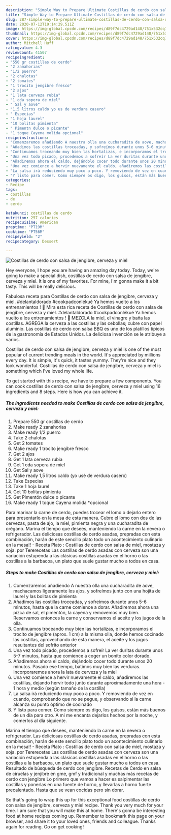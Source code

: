 ```yaml
---
description: "Simple Way to Prepare Ultimate Costillas de cerdo con salsa de jengibre, cerveza y miel"
title: "Simple Way to Prepare Ultimate Costillas de cerdo con salsa de jengibre, cerveza y miel"
slug: 287-simple-way-to-prepare-ultimate-costillas-de-cerdo-con-salsa-de-jengibre-cerveza-y-miel
date: 2020-07-12T19:14:29.511Z
image: https://img-global.cpcdn.com/recipes/d89f7dc4729ad148/751x532cq70/costillas-de-cerdo-con-salsa-de-jengibre-cerveza-y-miel-foto-principal.jpg
thumbnail: https://img-global.cpcdn.com/recipes/d89f7dc4729ad148/751x532cq70/costillas-de-cerdo-con-salsa-de-jengibre-cerveza-y-miel-foto-principal.jpg
cover: https://img-global.cpcdn.com/recipes/d89f7dc4729ad148/751x532cq70/costillas-de-cerdo-con-salsa-de-jengibre-cerveza-y-miel-foto-principal.jpg
author: Mitchell Huff
ratingvalue: 4.3
reviewcount: 41507
recipeingredient:
- "550 gr costillas de cerdo"
- "2 zanahorias"
- "1/2 puerro"
- "2 chalotas"
- "2 tomates"
- "1 trocito jengibre fresco"
- "2 ajos"
- "1 lata cerveza rubia"
- "1 cda sopera de miel"
- " Sal y aove"
- "1,5 litros caldo yo us de verdura casero"
- " Especias"
- "1 hoja laurel"
- "10 bolitas pimienta"
- " Pimentn dulce o picante"
- "1 toque Cayena molida opcional"
recipeinstructions:
- "Comenzaremos añadiendo A nuestra olla una cucharadita de aove, machacamos ligeramente los ajos, y sofreímos junto con una hojita de laurel y las bolitas de pimienta"
- "Añadimos las costillas troceadas, y sofreímos durante unos 5-6 minutos, hasta que la carne comience a dorar. Añadiremos ahora una pizca de sal, el pimentón, la cayena y removemos muy bien. Reservamos entonces la carne y conservamos el aceite y los jugos de la olla."
- "Continuamos troceando muy bien las hortalizas, e incorporamos el trocito de jengibre (aprox. 1 cm) a la misma olla, donde hemos cocinado las costillas, aprovechando de esta manera, el aceite y los jugos resultantes del sofrito anterior"
- "Una vez todo picado, procedemos a sofreír La ver duritas durante unos 5-7 minutos, hasta que comience a coger un bonito color dorado."
- "Añadiremos ahora el caldo, dejándolo cocer todo durante unos 20 minutos. Pasado ese tiempo, batimos muy bien las verduras. Incorporaremos ahora la lata de cerveza y la miel"
- "Una vez comience a hervir nuevamente el caldo, añadiremos las costillas, dejando hervir todo junto durante aproximadamente una hora - 1 hora y medio (según tamaño de la costilla)"
- "La salsa irá reduciendo muy poco a poco. Y removiendo de vez en cuando, comprobando que no se pegue, y observando si la carne alcanza su punto óptimo de cocinado"
- "Y listo para comer. Como siempre os digo, los guisos, están más buenos de un día para otro. A mi me encanta dejarlos hechos por la noche, y comerlos al día siguiente."
categories:
- Recipe
tags:
- costillas
- de
- cerdo

katakunci: costillas de cerdo 
nutrition: 257 calories
recipecuisine: American
preptime: "PT19M"
cooktime: "PT56M"
recipeyield: "2"
recipecategory: Dessert

---
```



![Costillas de cerdo con salsa de jengibre, cerveza y miel](https://img-global.cpcdn.com/recipes/d89f7dc4729ad148/751x532cq70/costillas-de-cerdo-con-salsa-de-jengibre-cerveza-y-miel-foto-principal.jpg)

Hey everyone, I hope you are having an amazing day today. Today, we're going to make a special dish, costillas de cerdo con salsa de jengibre, cerveza y miel. It is one of my favorites. For mine, I'm gonna make it a bit tasty. This will be really delicious.

Fabulosa receta para Costillas de cerdo con salsa de jengibre, cerveza y miel. #delantaldorado #cookpadconlékué Ya hemos vuelto a los entrenamientos ! 🦾 Mira esta rica receta de Costillas de cerdo con salsa de jengibre, cerveza y miel. #delantaldorado #cookpadconlékué Ya hemos vuelto a los entrenamientos ! 🦾 MEZCLA la miel, el vinagre y baña las costillas. AGREGA la cerveza a las costillas y las cebollas; cubre con papel aluminio. Las costillas de cerdo con salsa BBQ es uno de los platillos típicos de la gastronomía de Estados Unidos. La deliciosa invención se le atribuye a varios.

Costillas de cerdo con salsa de jengibre, cerveza y miel is one of the most popular of current trending meals in the world. It's appreciated by millions every day. It is simple, it's quick, it tastes yummy. They're nice and they look wonderful. Costillas de cerdo con salsa de jengibre, cerveza y miel is something which I've loved my whole life.


To get started with this recipe, we have to prepare a few components. You can cook costillas de cerdo con salsa de jengibre, cerveza y miel using 16 ingredients and 8 steps. Here is how you can achieve it.

<!--inarticleads1-->

##### The ingredients needed to make Costillas de cerdo con salsa de jengibre, cerveza y miel:

1. Prepare 550 gr costillas de cerdo
1. Make ready 2 zanahorias
1. Make ready 1/2 puerro
1. Take 2 chalotas
1. Get 2 tomates
1. Make ready 1 trocito jengibre fresco
1. Get 2 ajos
1. Get 1 lata cerveza rubia
1. Get 1 cda sopera de miel
1. Get  Sal y aove
1. Make ready 1,5 litros caldo (yo usé de verdura casero)
1. Take  Especias
1. Take 1 hoja laurel
1. Get 10 bolitas pimienta
1. Get  Pimentón dulce o picante
1. Make ready 1 toque Cayena molida *opcional


Para marinar la carne de cerdo, puedes trocear el lomo o dejarlo entero para presentarlo en la mesa de esta manera. Cubre el lomo con dos de las cervezas, pasta de ajo, la miel, pimienta negra y una cucharadita de orégano. Marina el tiempo que desees, manteniendo la carne en la nevera o refrigerador. Las deliciosas costillas de cerdo asadas, prepradas con esta combinación, harán de este sencillo plato todo un acontecimiento culinario en la mesa!! - Receta Plato : Costillas de cerdo con salsa de miel, mostaza y soja. por Tererecetas Las costillas de cerdo asadas con cerveza son una variación estupenda a las clásicas costillas asadas en el horno o las costillas a la barbacoa, un plato que suele gustar mucho a todos en casa. 

<!--inarticleads2-->

##### Steps to make Costillas de cerdo con salsa de jengibre, cerveza y miel:

1. Comenzaremos añadiendo A nuestra olla una cucharadita de aove, machacamos ligeramente los ajos, y sofreímos junto con una hojita de laurel y las bolitas de pimienta
1. Añadimos las costillas troceadas, y sofreímos durante unos 5-6 minutos, hasta que la carne comience a dorar. Añadiremos ahora una pizca de sal, el pimentón, la cayena y removemos muy bien. Reservamos entonces la carne y conservamos el aceite y los jugos de la olla.
1. Continuamos troceando muy bien las hortalizas, e incorporamos el trocito de jengibre (aprox. 1 cm) a la misma olla, donde hemos cocinado las costillas, aprovechando de esta manera, el aceite y los jugos resultantes del sofrito anterior
1. Una vez todo picado, procedemos a sofreír La ver duritas durante unos 5-7 minutos, hasta que comience a coger un bonito color dorado.
1. Añadiremos ahora el caldo, dejándolo cocer todo durante unos 20 minutos. Pasado ese tiempo, batimos muy bien las verduras. Incorporaremos ahora la lata de cerveza y la miel
1. Una vez comience a hervir nuevamente el caldo, añadiremos las costillas, dejando hervir todo junto durante aproximadamente una hora - 1 hora y medio (según tamaño de la costilla)
1. La salsa irá reduciendo muy poco a poco. Y removiendo de vez en cuando, comprobando que no se pegue, y observando si la carne alcanza su punto óptimo de cocinado
1. Y listo para comer. Como siempre os digo, los guisos, están más buenos de un día para otro. A mi me encanta dejarlos hechos por la noche, y comerlos al día siguiente.


Marina el tiempo que desees, manteniendo la carne en la nevera o refrigerador. Las deliciosas costillas de cerdo asadas, prepradas con esta combinación, harán de este sencillo plato todo un acontecimiento culinario en la mesa!! - Receta Plato : Costillas de cerdo con salsa de miel, mostaza y soja. por Tererecetas Las costillas de cerdo asadas con cerveza son una variación estupenda a las clásicas costillas asadas en el horno o las costillas a la barbacoa, un plato que suele gustar mucho a todos en casa. Resultado de búsqueda de cerdo con jengibre. Recetas de Cerdo en salsa de ciruelas y jenjibre en gme, gmf y tradicional y muchas más recetas de cerdo con jengibre Lo primero que vamos a hacer es salpimentar las costillas y ponerlas en una fuente de horno, y llevarlas a horno fuerte precalentado. Hasta que se vean cocidas pero sin dorar. 

So that's going to wrap this up for this exceptional food costillas de cerdo con salsa de jengibre, cerveza y miel recipe. Thank you very much for your time. I am sure that you will make this at home. There's gonna be interesting food at home recipes coming up. Remember to bookmark this page on your browser, and share it to your loved ones, friends and colleague. Thanks again for reading. Go on get cooking!
